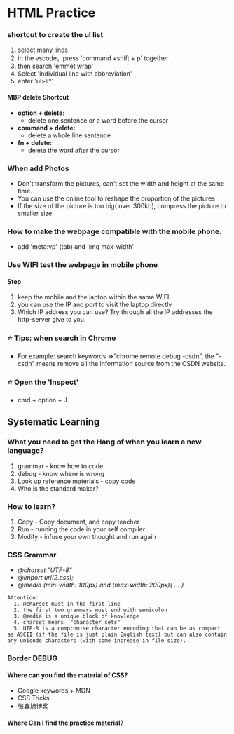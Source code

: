 # HTML Practice
### shortcut to create the ul list
1. select  many lines
2. in the vscode，press 'command +shift + p' together
3. then search 'emmet wrap'
4. Select 'individual line with abbreviation'
5. enter  'ul>li*'

#### MBP delete Shortcut
* **option + delete:**
  * delete one sentence or a word before the cursor
* **command + delete:**
  * delete a whole line sentence
* **fn + delete:**
  * delete the word after the cursor


### When add Photos
* Don't transform the pictures, can't set the width and height at the same time.
* You can use the online tool to reshape the proportion of the pictures
* If the size of the picture is too big( over 300kb), compress the picture to smaller size.


### How to make the webpage compatible with the mobile phone.
* add 'meta:vp' (tab) and 'img max-width'

### Use WIFI test the webpage in mobile phone

#### Step
1. keep the mobile and the laptop within the same WIFI
2. you can use the IP and port to visit the laptop directly
3. Which IP address you can use? Try through all the IP addresses the http-server give to you.


### ⭐️ Tips: when search in Chrome
* For example: search keywords =>"chrome remote debug -csdn",  the "-csdn" means  remove all the information source from the CSDN website.

### ⭐️ Open the 'Inspect'
* cmd + option + J


## Systematic Learning
### What you need to get the Hang of when you learn a new language?
1. grammar - know how to code
2. debug - know where is wrong
3. Look up reference materials - copy code
4. Who is the standard maker?

### How to learn?
1. Copy - Copy document, and copy teacher
2. Run - running the code in your self compiler
3. Modify - infuse your own thought and run again


### CSS Grammar
* *@charset "UTF-8"*
* *@import url(2.css);*
* *@media (min-width: 100px) and (max-width: 200px){ ... }*

```
Attention:
  1. @charset must in the first line
  2. the first two grammars must end with semicolon
  3. @media is a unique block of knowledge
  4. charset means  "character sets"
  5. UTF-8 is a compromise character encoding that can be as compact as ASCII (if the file is just plain English text) but can also contain any unicode characters (with some increase in file size).
```

### Border DEBUG

#### Where can you find the material of CSS?
* Google keywords + MDN
* CSS Tricks
* 张鑫旭博客

#### Where Can I find the practice material?




